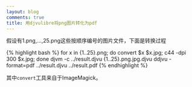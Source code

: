 ```yaml
---
layout: blog
comments: true
title: 用djvulibre将png图片转化为pdf
---
```


假设有1.png,...,25.png这些按顺序编号的图片文件，下面是转换过程

{% highlight bash %}
for x in {1..25}.png; do convert $x $x.jpg; c44 -dpi 300 $x.jpg; done
djvm -c ../result.djvu {1..25}.png.jpg.djvu
ddjvu -format=pdf ../result.djvu ../result.pdf
{% endhighlight %}

其中`convert`工具来自于ImageMagick。

